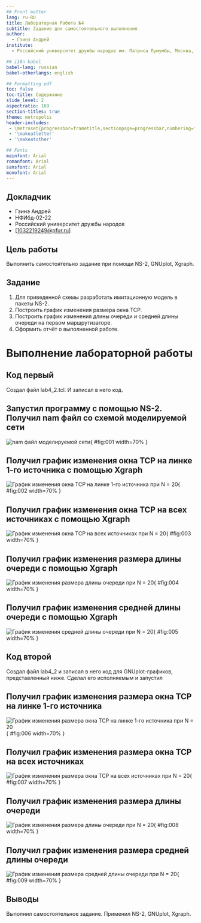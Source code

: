 ```yaml
---
## Front matter
lang: ru-RU
title: Лабораторная Работа №4
subtitle: Задание для самостоятельного выполнения
author:
  - Гэинэ Андрей
institute:
  - Российский университет дружбы народов им. Патриса Лумумбы, Москва, Россия

## i18n babel
babel-lang: russian
babel-otherlangs: english

## Formatting pdf
toc: false
toc-title: Содержание
slide_level: 2
aspectratio: 169
section-titles: true
theme: metropolis
header-includes:
 - \metroset{progressbar=frametitle,sectionpage=progressbar,numbering=fraction}
 - '\makeatletter'
 - '\makeatother'

## Fonts
mainfont: Arial
romanfont: Arial
sansfont: Arial
monofont: Arial
---
```



## Докладчик


  * Гэинэ Андрей
  * НФИбд-02-22
  * Российский университет дружбы народов
  * [1032219249@pfur.ru]

## Цель работы

Выполнить самостоятельно задание при помощи NS-2, GNUplot, Xgraph.

## Задание

1. Для приведенной схемы разработать имитационную модель в пакеты NS-2.
2. Построить график изменения размера окна TCP.
3. Построить график изменения длины очереди и средней длины очереди на первом маршрутизаторе.
4. Оформить отчёт о выполненной работе.

# Выполнение лабораторной работы

## Код первый

Создал файл lab4_2.tcl. И записал в него код.

## Запустил программу с помощью NS-2. Получил nam файл со схемой моделируемой сети

![nam файл моделируемой сети](image/1.png){ #fig:001 width=70% }

## Получил график изменения окна TCP на линке 1-го источника с помощью Xgraph

![График изменения окна TCP на линке 1-го источника при N = 20](image/2.png){ #fig:002 width=70% }

## Получил график изменения окна TCP на всех источниках с помощью Xgraph

![График изменения окна TCP на всех источниках при N = 20](image/3.png){ #fig:003 width=70% }

## Получил график изменения размера длины очереди с помощью Xgraph

![График изменения размера длины очереди при N = 20](image/4.png){ #fig:004 width=70% }

## Получил график изменения средней длины очереди с помощью Xgraph

![График изменения средней длины очереди при N = 20](image/5.png){ #fig:005 width=70% }

## Код второй

Создал файл lab4_2 и записал в него код для GNUplot-графиков, представленный ниже. Сделал его исполняемым и запустил

## Получил график изменения размера окна TCP на линке 1-го источника

![График изменения размера окна TCP на линке 1-го источника при N = 20](image/6.png){ #fig:006 width=70% }

## Получил график изменения размера окна TCP на всех источниках

![График изменения размера окна TCP на всех источниках при N = 20](image/7.png){ #fig:007 width=70% }

## Получил график изменения размера длины очереди

![График изменения размера длины очереди при N = 20](image/8.png){ #fig:008 width=70% }

## Получил график изменения размера средней длины очереди

![График изменения размера средней длины очереди при N = 20](image/9.png){ #fig:009 width=70% }

## Выводы

Выполнил самостоятельное задание. Применил NS-2, GNUplot, Xgraph.